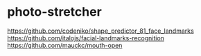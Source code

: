 # photo-stretcher

https://github.com/codeniko/shape_predictor_81_face_landmarks  
https://github.com/italojs/facial-landmarks-recognition  
https://github.com/mauckc/mouth-open
